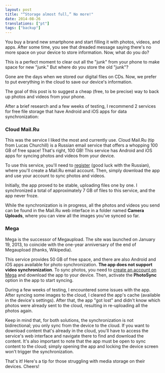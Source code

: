 ```yaml
---
layout: post
title: "“Storage almost full,” No more!"
date: 2014-08-26
translations: ["pt"]
tags: ["backup"]
---
```


<p class="intro"><span class="dropcap">Y</span>ou buy a brand new smartphone and start filling it with photos, videos, and apps. After some time, you see that dreaded message saying there's no more space on your device to store information. Now, what do you do?</p>

This is a perfect moment to clear out all the "junk" from your phone to make space for new "junk." But where do you store the old "junk"?

Gone are the days when we stored our digital files on CDs. Now, we prefer to put everything in the cloud to save our device's information.

The goal of this post is to suggest a cheap (free, to be precise) way to back up photos and videos from your phone.

After a brief research and a few weeks of testing, I recommend 2 services for free file storage that have Android and iOS apps for data synchronization:

### Cloud Mail.Ru

This was the service I liked the most and currently use. Cloud Mail.Ru (tip from Lucas Churchill) is a Russian email service that offers a whopping 100 GB of free space! That's right, 100 GB! This service has Android and iOS apps for syncing photos and videos from your device.

To use this service, you'll need to [register][registration-mailru] (good luck with the Russian), where you'll create a Mail.Ru email account. Then, simply download the app and use your account to sync photos and videos.

Initially, the app proved to be stable, uploading files one by one. I synchronized a total of approximately 7 GB of files to this service, and the app never froze.

While the synchronization is in progress, all the photos and videos you send can be found in the Mail.Ru web interface in a folder named **Camera Uploads**, where you can view all the images you've synced so far.

### Mega

Mega is the successor of Megaupload. The site was launched on January 19, 2013, to coincide with the one-year anniversary of the end of Megaupload (thanks, Wikipedia).

This service provides 50 GB of free space, and there are also Android and iOS apps available for photo synchronization. **The app does not support video synchronization**. To sync photos, you need to [create an account on Mega][registration-mega] and download the app to your device. Then, activate the **PhotoSync** option in the app to start syncing.

During a few weeks of testing, I encountered some issues with the app. After syncing some images to the cloud, I cleared the app's cache (available in the device's settings). After that, the app "got lost" and didn't know which photos were already sent to the cloud, resulting in re-uploading all the photos again.

Keep in mind that, for both solutions, the synchronization is not bidirectional; you only sync from the device to the cloud. If you want to download content that's already in the cloud, you'll have to access the service's web interface and navigate there to find and download the content. It's also important to note that the app must be open to sync content to the cloud; simply opening the app and locking the device screen won't trigger the synchronization.

That's it! Here's a tip for those struggling with media storage on their devices. Cheers!

[registration-mailru]: https://account.mail.ru/signup
[registration-mega]:   https://mega.nz/register